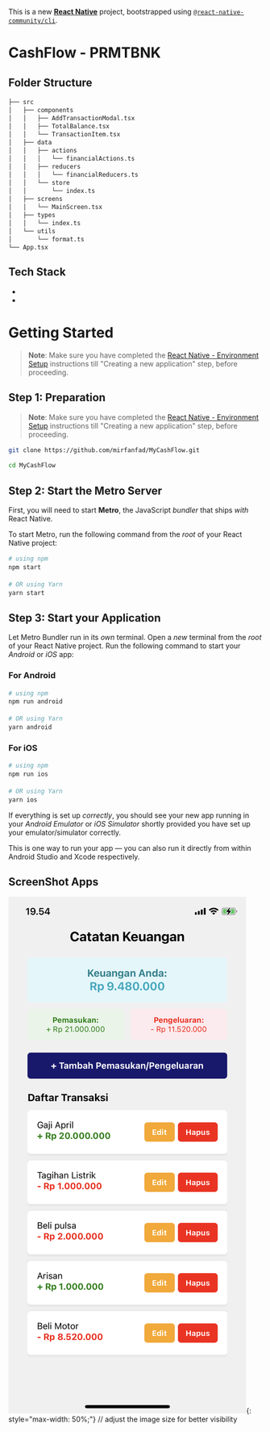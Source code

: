 This is a new [**React Native**](https://reactnative.dev) project, bootstrapped using [`@react-native-community/cli`](https://github.com/react-native-community/cli).

# CashFlow - PRMTBNK

## Folder Structure

```
├── src
│   ├── components
│   │   ├── AddTransactionModal.tsx
│   │   ├── TotalBalance.tsx
│   │   └── TransactionItem.tsx
│   ├── data
│   │   ├── actions
│   │   │   └── financialActions.ts
│   │   ├── reducers
│   │   │   └── financialReducers.ts
│   │   └── store
│   │       └── index.ts
│   ├── screens
│   │   └── MainScreen.tsx
│   ├── types
│   │   └── index.ts
│   └── utils
│       └── format.ts
└── App.tsx
```

## Tech Stack

- [React Native]: https://reactnative.dev/
- [Redux]: https://redux-toolkit.js.org/

# Getting Started

> **Note**: Make sure you have completed the [React Native - Environment Setup](https://reactnative.dev/docs/environment-setup) instructions till "Creating a new application" step, before proceeding.

## Step 1: Preparation

> **Note**: Make sure you have completed the [React Native - Environment Setup](https://reactnative.dev/docs/environment-setup) instructions till "Creating a new application" step, before proceeding.

```bash
git clone https://github.com/mirfanfad/MyCashFlow.git
```

```bash
cd MyCashFlow
```

## Step 2: Start the Metro Server

First, you will need to start **Metro**, the JavaScript _bundler_ that ships _with_ React Native.

To start Metro, run the following command from the _root_ of your React Native project:

```bash
# using npm
npm start

# OR using Yarn
yarn start
```

## Step 3: Start your Application

Let Metro Bundler run in its _own_ terminal. Open a _new_ terminal from the _root_ of your React Native project. Run the following command to start your _Android_ or _iOS_ app:

### For Android

```bash
# using npm
npm run android

# OR using Yarn
yarn android
```

### For iOS

```bash
# using npm
npm run ios

# OR using Yarn
yarn ios
```

If everything is set up _correctly_, you should see your new app running in your _Android Emulator_ or _iOS Simulator_ shortly provided you have set up your emulator/simulator correctly.

This is one way to run your app — you can also run it directly from within Android Studio and Xcode respectively.

## ScreenShot Apps

![Screenshot](/screenshots/IMG_3380D21136D3-1.jpeg){: style="max-width: 50%;"} // adjust the image size for better visibility

